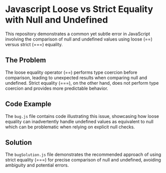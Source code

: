# Javascript Loose vs Strict Equality with Null and Undefined

This repository demonstrates a common yet subtle error in JavaScript involving the comparison of null and undefined values using loose (==) versus strict (===) equality.

## The Problem

The loose equality operator (==) performs type coercion before comparison, leading to unexpected results when comparing null and undefined.  Strict equality (===), on the other hand, does not perform type coercion and provides more predictable behavior.

## Code Example

The `bug.js` file contains code illustrating this issue, showcasing how loose equality can inadvertently handle undefined values as equivalent to null which can be problematic when relying on explicit null checks.

## Solution

The `bugSolution.js` file demonstrates the recommended approach of using strict equality (===) for precise comparison of null and undefined, avoiding ambiguity and potential errors.